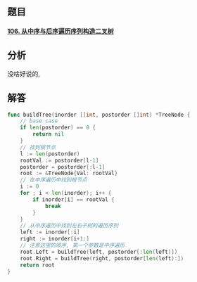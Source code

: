 ## 题目

#### [106. 从中序与后序遍历序列构造二叉树](https://leetcode-cn.com/problems/construct-binary-tree-from-inorder-and-postorder-traversal/)

## 分析

没啥好说的,

## 解答

```go
func buildTree(inorder []int, postorder []int) *TreeNode {
	// base case
	if len(postorder) == 0 {
		return nil
	}
	// 找到根节点
	l := len(postorder)
	rootVal := postorder[l-1]
	postorder = postorder[:l-1]
	root := &TreeNode{Val: rootVal}
	// 在中序遍历中找到根节点
	i := 0
	for ; i < len(inorder); i++ {
		if inorder[i] == rootVal {
			break
		}
	}
	// 从中序遍历中找到左右子树的遍历序列
	left := inorder[:i]
	right := inorder[i+1:]
    // 注意这里的顺序, 第一个参数是中序遍历
	root.Left = buildTree(left, postorder[:len(left)])
	root.Right = buildTree(right, postorder[len(left):])
	return root
}
```

